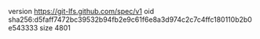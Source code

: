 version https://git-lfs.github.com/spec/v1
oid sha256:d5faff7472bc39532b94fb2e9c61f6e8a3d974c2c7c4ffc180110b2b0e543333
size 4801
